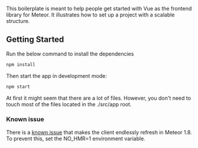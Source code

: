 This boilerplate is meant to help people get started with Vue as the frontend library for Meteor. 
It illustrates how to set up a project with a scalable structure.



## Getting Started

Run the below command to install the dependencies

```sh
npm install
```

Then start the app in development mode:

```sh
npm start
```

At first it might seem that there are a lot of files. However, you don't need to touch most of the files located in the ./src/app root.

### Known issue

There is a [known issue](https://github.com/meteor-vue/vue-meteor/issues/326) that makes the client endlessly refresh in Meteor 1.8. To prevent this, set the NO_HMR=1 environment variable.

